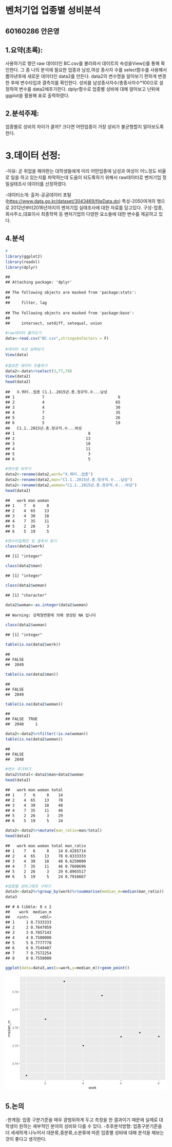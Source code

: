 **벤처기업 업종별 성비분석**
============================

**60160286 안은영**
-------------------

**1.요약(초록):**
-----------------

사용하기로 했던 raw 데이터인 BC.csv를 불러와서 데이트의 속성을View()를 통해 확인한다. 그 중 나의 분석에 필요한 업종과 남성,여성 종사자 수를 select함수를 사용해서 뽑아낸후에 새로운 데이터인 data2를 만든다. data2의 변수명을 알아보기 편하게 변경한 후에 변수타입과 결측치를 확인한다. 성비를 남성종사자수/총종사자수\*100으로 설정하여 변수를 data2에추가한다. dplyr함수로 업종별 성비에 대해 알아보고 난뒤에 ggplot을 활용해 표로 출력하였다.

**2.분석주제:**
---------------

업종별로 성비의 차이가 클까? 크다면 어떤업종이 가장 성비가 불균형할지 알아보도록한다.

**3.데이터 선정:**
==================

-이유: 곧 취업을 해야한는 대학생들에게 미리 어떤업종에 남성과 여성이 어느정도 비율로 일을 하고 있는지를 파악하는데 도움이 되도록하기 위해서 raw데이터로 벤처기업 정밀실태조사 데이터를 선정하였다.

-데이터소개: 출처-공공데이터 포털(<https://www.data.go.kr/dataset/3043469/fileData.do>) 특성-2050여개의 행으로 2012년부터2016년까지의 벤처기업 실태조사에 대한 자료를 담고있다. 구성-업종,회사주소,대표이사 최종학력 등 벤처기업의 다양한 요소들에 대한 변수를 제공하고 있다.

**4.분석**
----------

``` r
#
library(ggplot2)
library(readxl)
library(dplyr)
```

    ## 
    ## Attaching package: 'dplyr'

    ## The following objects are masked from 'package:stats':
    ## 
    ##     filter, lag

    ## The following objects are masked from 'package:base':
    ## 
    ##     intersect, setdiff, setequal, union

``` r
#raw데이터 불러오기
data<-read.csv("BC.csv",stringsAsFactors = F)

#데이터 속성 살펴보기
View(data)

#필요한 데이터 추출하기
data2<-data%>%select(3,77,78)
View(data2)
head(data2)
```

    ##   X.쿼터..업종 C1.1..2015년.총.정규직.수...남성
    ## 1            7                                6
    ## 2            4                               65
    ## 3            4                               30
    ## 4            7                               35
    ## 5            2                               26
    ## 6            5                               19
    ##   C1.1..2015년.총.정규직.수...여성
    ## 1                                8
    ## 2                               13
    ## 3                               18
    ## 4                               11
    ## 5                                3
    ## 6                                5

``` r
#변수명 바꾸기
data2<-rename(data2,work="X.쿼터..업종")
data2<-rename(data2,man="C1.1..2015년.총.정규직.수...남성")
data2<-rename(data2,woman="C1.1..2015년.총.정규직.수...여성")
head(data2)
```

    ##   work man woman
    ## 1    7   6     8
    ## 2    4  65    13
    ## 3    4  30    18
    ## 4    7  35    11
    ## 5    2  26     3
    ## 6    5  19     5

``` r
#변수타입확인 및 결측치 찾기 
class(data2$work)
```

    ## [1] "integer"

``` r
class(data2$man)
```

    ## [1] "integer"

``` r
class(data2$woman)
```

    ## [1] "character"

``` r
data2$woman<-as.integer(data2$woman)
```

    ## Warning: 강제형변환에 의해 생성된 NA 입니다

``` r
class(data2$woman)
```

    ## [1] "integer"

``` r
table(is.na(data2$work))
```

    ## 
    ## FALSE 
    ##  2049

``` r
table(is.na(data2$man))
```

    ## 
    ## FALSE 
    ##  2049

``` r
table(is.na(data2$woman))
```

    ## 
    ## FALSE  TRUE 
    ##  2048     1

``` r
data2<-data2%>%filter(!is.na(woman))
table(is.na(data2$woman))
```

    ## 
    ## FALSE 
    ##  2048

``` r
#변수 추가하기
data2$total<-data2$man+data2$woman
head(data2)
```

    ##   work man woman total
    ## 1    7   6     8    14
    ## 2    4  65    13    78
    ## 3    4  30    18    48
    ## 4    7  35    11    46
    ## 5    2  26     3    29
    ## 6    5  19     5    24

``` r
data2<-data2%>%mutate(man_ratio=man/total)
head(data2)
```

    ##   work man woman total man_ratio
    ## 1    7   6     8    14 0.4285714
    ## 2    4  65    13    78 0.8333333
    ## 3    4  30    18    48 0.6250000
    ## 4    7  35    11    46 0.7608696
    ## 5    2  26     3    29 0.8965517
    ## 6    5  19     5    24 0.7916667

``` r
#업종별 성비그래프 구하기
data3<-data2%>%group_by(work)%>%summarise(median_m=median(man_ratio))
data3
```

    ## # A tibble: 8 x 2
    ##    work  median_m
    ##   <int>     <dbl>
    ## 1     1 0.7333333
    ## 2     2 0.7647059
    ## 3     3 0.7857143
    ## 4     4 0.7500000
    ## 5     5 0.7777778
    ## 6     6 0.7549407
    ## 7     7 0.7572254
    ## 8     8 0.7550000

``` r
ggplot(data=data3,aes(x=work,y=median_m))+geom_point()
```

![](report_files/figure-markdown_github/unnamed-chunk-1-1.png)

**5.논의**
----------

-한계점: 업종 구분기준을 매우 광범위하게 두고 측정을 한 결과이기 때문에 실제로 대학생이 원하는 세부적인 분야의 성비와 다를 수 있다. -추후분석방향: 업종구분기준을 더 세세하게 나누어서 대분류,중분류,소분류에 따른 업종별 성비에 대해 분석을 해보는 것이 좋다고 생각한다.
